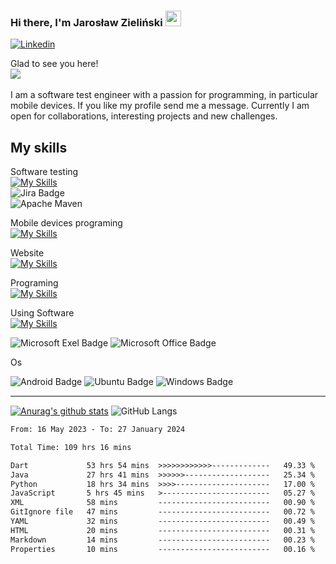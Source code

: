 ### Hi there, I'm Jarosław Zieliński <img src="https://media.giphy.com/media/hvRJCLFzcasrR4ia7z/giphy.gif" width="25">

  [![Linkedin](https://img.shields.io/badge/linkedin-%230077B5.svg?style=for-the-badge&logo=linkedin)](https://www.linkedin.com/in/jarosław-zieliński86)

Glad to see you here!<Br>
<a href="https://visitorbadge.io/status?path=https%3A%2F%2Fgithub.com%2Fjarekzielinski"><img src="https://api.visitorbadge.io/api/visitors?path=https%3A%2F%2Fgithub.com%2Fjarekzielinski&countColor=%23263759" /></a>
<Br><Br>
  I am a software test engineer with a passion for programming, in particular mobile devices. If you like my profile send me a message. Currently I am open for collaborations, interesting projects and new challenges.

  

## My skills
    
Software testing<Br>
[![My Skills](https://skillicons.dev/icons?i=selenium,java,jenkins)](https://skillicons.dev)<br>
![Jira Badge](https://img.shields.io/badge/Jira-0052CC?style=for-the-badge&logo=Jira&logoColor=white)<br>
![Apache Maven](https://img.shields.io/badge/Apache%20Maven-C71A36?style=for-the-badge&logo=Apache%20Maven&logoColor=white)
  
Mobile devices programing<br>
[![My Skills](https://skillicons.dev/icons?i=java,flutter,androidstudio,firebase)](https://skillicons.dev)
  
Website<br>
[![My Skills](https://skillicons.dev/icons?i=html,css,js,php)](https://skillicons.dev)

Programing<Br>
[![My Skills](https://skillicons.dev/icons?i=java,python,cs,git,github)](https://skillicons.dev)

Using Software<Br>
[![My Skills](https://skillicons.dev/icons?i=selenium,vscode,visualstudio,idea)](https://skillicons.dev)

![Microsoft Exel Badge](https://img.shields.io/badge/Microsoft_Excel-217346?style=for-the-badge&logo=microsoft-excel&logoColor=white)
![Microsoft Office Badge](https://img.shields.io/badge/Microsoft_Office-D83B01?style=for-the-badge&logo=microsoft-office&logoColor=white)


Os

![Android Badge](https://img.shields.io/badge/Android-3DDC84?style=for-the-badge&logo=android&logoColor=white)
![Ubuntu Badge](https://img.shields.io/badge/Ubuntu-E95420?style=for-the-badge&logo=ubuntu&logoColor=white)
![Windows Badge](https://img.shields.io/badge/Windows-0078D6?style=for-the-badge&logo=windows&logoColor=white)

 <hr style="height:2px;border-width:0;color:gray;background-color:gray"> 



[![Anurag's github stats](https://github-readme-stats.vercel.app/api?username=jarekzielinski&theme=blue-green)](https://github.com/anuraghazra/github-readme-stats)
![GitHub Langs](https://github-readme-stats.vercel.app/api/top-langs/?username=jarekzielinski&layout=compact&theme=blue-green)
  
  
  <!--START_SECTION:waka-->

```txt
From: 16 May 2023 - To: 27 January 2024

Total Time: 109 hrs 16 mins

Dart             53 hrs 54 mins  >>>>>>>>>>>>-------------   49.33 %
Java             27 hrs 41 mins  >>>>>>-------------------   25.34 %
Python           18 hrs 34 mins  >>>>---------------------   17.00 %
JavaScript       5 hrs 45 mins   >------------------------   05.27 %
XML              58 mins         -------------------------   00.90 %
GitIgnore file   47 mins         -------------------------   00.72 %
YAML             32 mins         -------------------------   00.49 %
HTML             20 mins         -------------------------   00.31 %
Markdown         14 mins         -------------------------   00.23 %
Properties       10 mins         -------------------------   00.16 %
```

<!--END_SECTION:waka-->

            


  
<!--
**jarekzielinski/jarekzielinski** is a ✨ _special_ ✨ repository because its `README.md` (this file) appears on your GitHub profile.

Here are some ideas to get you started:

- 🔭 I’m currently working on ...
- 🌱 I’m currently learning ...
- 👯 I’m looking to collaborate on ...
- 🤔 I’m looking for help with ...
- 💬 Ask me about ...
- 📫 How to reach me: ...
- 😄 Pronouns: ...
- ⚡ Fun fact: ...
-->
